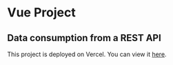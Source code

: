 # Vue Project

## Data consumption from a REST API

This project is deployed on Vercel. You can view it [here](https://api-rest-chat.vercel.app/).
